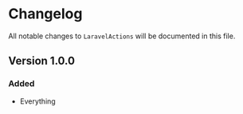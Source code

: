 # Changelog

All notable changes to `LaravelActions` will be documented in this file.

## Version 1.0.0

### Added
- Everything
